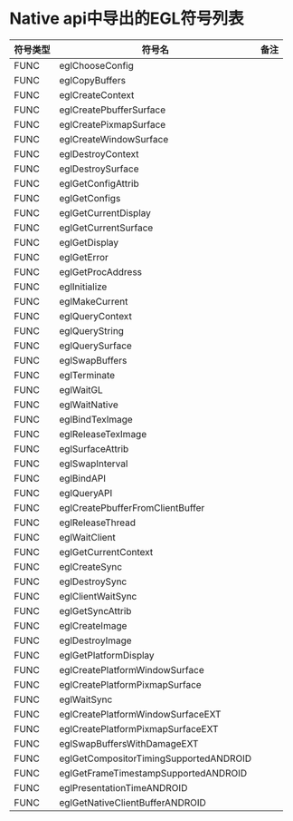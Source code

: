 # Native api中导出的EGL符号列表

|符号类型|符号名|备注|
| --- | --- | --- |
|FUNC|eglChooseConfig||
|FUNC|eglCopyBuffers||
|FUNC|eglCreateContext||
|FUNC|eglCreatePbufferSurface||
|FUNC|eglCreatePixmapSurface||
|FUNC|eglCreateWindowSurface||
|FUNC|eglDestroyContext||
|FUNC|eglDestroySurface||
|FUNC|eglGetConfigAttrib||
|FUNC|eglGetConfigs||
|FUNC|eglGetCurrentDisplay||
|FUNC|eglGetCurrentSurface||
|FUNC|eglGetDisplay||
|FUNC|eglGetError||
|FUNC|eglGetProcAddress||
|FUNC|eglInitialize||
|FUNC|eglMakeCurrent||
|FUNC|eglQueryContext||
|FUNC|eglQueryString||
|FUNC|eglQuerySurface||
|FUNC|eglSwapBuffers||
|FUNC|eglTerminate||
|FUNC|eglWaitGL||
|FUNC|eglWaitNative||
|FUNC|eglBindTexImage||
|FUNC|eglReleaseTexImage||
|FUNC|eglSurfaceAttrib||
|FUNC|eglSwapInterval||
|FUNC|eglBindAPI||
|FUNC|eglQueryAPI||
|FUNC|eglCreatePbufferFromClientBuffer||
|FUNC|eglReleaseThread||
|FUNC|eglWaitClient||
|FUNC|eglGetCurrentContext||
|FUNC|eglCreateSync||
|FUNC|eglDestroySync||
|FUNC|eglClientWaitSync||
|FUNC|eglGetSyncAttrib||
|FUNC|eglCreateImage||
|FUNC|eglDestroyImage||
|FUNC|eglGetPlatformDisplay||
|FUNC|eglCreatePlatformWindowSurface||
|FUNC|eglCreatePlatformPixmapSurface||
|FUNC|eglWaitSync||
|FUNC|eglCreatePlatformWindowSurfaceEXT||
|FUNC|eglCreatePlatformPixmapSurfaceEXT||
|FUNC|eglSwapBuffersWithDamageEXT||
|FUNC|eglGetCompositorTimingSupportedANDROID||
|FUNC|eglGetFrameTimestampSupportedANDROID||
|FUNC|eglPresentationTimeANDROID||
|FUNC|eglGetNativeClientBufferANDROID||
